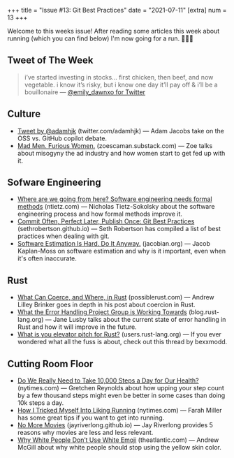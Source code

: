 +++
title = "Issue #13: Git Best Practices"
date = "2021-07-11"
[extra]
num = 13
+++

Welcome to this weeks issue! After reading some articles this week about running (which you can find below) I'm now going for a run. 🏃🏻‍♂️

## Tweet of The Week
> i’ve started investing in stocks… first chicken, then beef, and now vegetable. i know it’s risky, but i know one day it’ll pay off & i’ll be a bouillonaire
> — [@emily_dawnxo for Twitter](https://twitter.com/emily_dawnxo/status/1412016062166601729)

## Culture
* [Tweet by @adamhjk](https://twitter.com/adamhjk/status/1413173291909484558) (twitter.com/adamhjk) — Adam Jacobs take on the OSS vs. GitHub copilot debate.
* [Mad Men. Furious Women.](https://zoescaman.substack.com/p/mad-men-furious-women) (zoescaman.substack.com) — Zoe talks about misogyny the ad industry and how women start to get fed up with it.

## Sofware Engineering
* [Where are we going from here? Software engineering needs formal methods](https://ntietz.com/tech-blog/future-of-software-engineering-is-formal-methods/) (ntietz.com) — Nicholas Tietz-Sokolsky about the software engineering process and how formal methods improve it.
* [Commit Often, Perfect Later, Publish Once: Git Best Practices](https://sethrobertson.github.io/GitBestPractices/) (sethrobertson.github.io) — Seth Robertson has compiled a list of best practices when dealing with git.
* [Software Estimation Is Hard. Do It Anyway.](https://jacobian.org/2021/may/20/estimation) (jacobian.org) — Jacob Kaplan-Moss on software estimation and why is it important, even when it's often inaccurate. 

## Rust
* [What Can Coerce, and Where, in Rust](https://www.possiblerust.com/guide/what-can-coerce-and-where-in-rust) (possiblerust.com) — Andrew Lilley Brinker goes in depth in his post about coercion in Rust.
* [What the Error Handling Project Group is Working Towards](https://blog.rust-lang.org/inside-rust/2021/07/01/What-the-error-handling-project-group-is-working-towards.html) (blog.rust-lang.org) — Jane Lusby talks about the current state of error handling in Rust and how it will improve in the future.
* [What is you elevator pitch for Rust?](https://users.rust-lang.org/t/what-is-you-elevator-pitch-for-rust/61713) (users.rust-lang.org) — If you ever wondered what all the fuss is about, check out this thread by bexxmodd.

## Cutting Room Floor
* [Do We Really Need to Take 10,000 Steps a Day for Our Health?](https://www.nytimes.com/2021/07/06/well/move/10000-steps-health.html) (nytimes.com) — Gretchen Reynolds about how upping your step count by a few thousand steps might even be better in some cases than doing 10k steps a day.
* [How I Tricked Myself Into Liking Running](https://www.nytimes.com/2021/04/16/well/move/starting-running-jogging.html) (nytimes.com) — Farah Miller has  some great tips if you want to get into running. 
* [No More Movies](https://jayriverlong.github.io/2021/07/05/movies.html) (jayriverlong.github.io) — Jay Riverlong provides 5 reasons why movies are less and less relevant.
* [Why White People Don’t Use White Emoji](https://www.theatlantic.com/politics/archive/2016/05/white-people-dont-use-white-emoji/481695/) (theatlantic.com) — Andrew McGill about why white people should stop using the yellow skin color.
